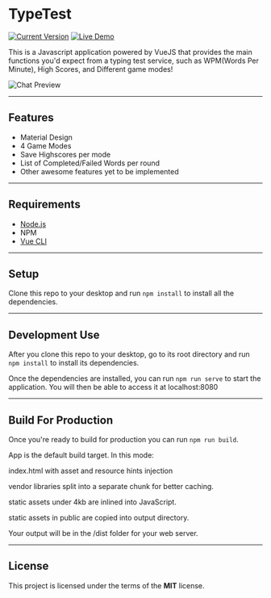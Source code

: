 TypeTest
============
[![Current Version](https://img.shields.io/badge/version-1.0.7-green.svg)](https://github.com/peopleoff/TypeTest) [![Live Demo](https://img.shields.io/badge/demo-online-green.svg)](https://peopleoff.github.io/TypeTest/)

This is a Javascript application powered by VueJS that provides the main functions you'd expect from a typing test service, such as WPM(Words Per Minute), High Scores, and Different game modes!

![Chat Preview](https://i.imgur.com/ZcYBIFX.png)

---

## Features
- Material Design
- 4 Game Modes
- Save Highscores per mode
- List of Completed/Failed Words per round
- Other awesome features yet to be implemented

---

## Requirements
 - [Node.js](https://nodejs.org/en/)
 - NPM
 - [Vue CLI](https://cli.vuejs.org/guide/installation.html)

---

## Setup
Clone this repo to your desktop and run `npm install` to install all the dependencies.

---

## Development Use
After you clone this repo to your desktop, go to its root directory and run `npm install` to install its dependencies.

Once the dependencies are installed, you can run  `npm run serve` to start the application. You will then be able to access it at localhost:8080

---
## Build For Production
Once you're ready to build for production you can run `npm run build`.

App is the default build target. In this mode:

index.html with asset and resource hints injection

vendor libraries split into a separate chunk for better caching.

static assets under 4kb are inlined into JavaScript.

static assets in public are copied into output directory.

Your output will be in the /dist folder for your web server.

---

## License
This project is licensed under the terms of the **MIT** license.
